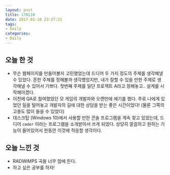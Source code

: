 ```yaml
---
layout: post
title: 170110
date: 2017-01-10 23:27:21
tags:
- Daily
categories:
- Daily
---
```


## 오늘 한 것

* 무슨 웹페이지를 만들어볼지 고민했었는데 드디어 두 가지 정도의 주제를 생각해낼 수 있었다. 흔한 주제를 정해볼까 생각했었지만, 내가 잘할 수 있을 만한 주제로 생각해낼 수 있어서 기쁘다.
  첫번째 주제를 일단 프로젝트 A라고 정해놓고.. 설계를 시작해야겠다.
* 이전에 QA로 참여했었던 모 게임의 개발자와 오랜만에 얘기를 했다. 주로 나에게 있었던 일을 털어놓고 개발자의 길에 대한 상담을 받는 좋은 시간이었다! (물론 그쪽의 고충도 많이 들을 수 있었다)
* 데스크탑 (Windows 10)에서 사용할 만한 콘솔 프로그램을 계속 찾고 있었는데, 드디어 `cmder` 이라는 프로그램을 소개받아서 쓰게 되었다. 상당히 깔끔하고 원하는 기능이 들어있어서 한동안 이것에 적응할 생각이다.

## 오늘 느낀 것

* RADWIMPS 곡들 너무 맘에 든다.
* 하고 싶은 공부를 하자!
